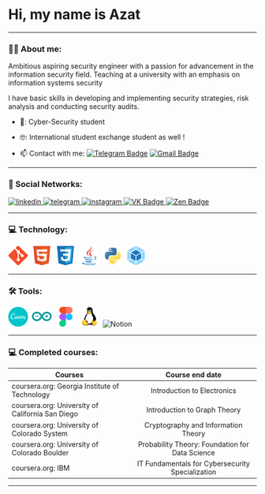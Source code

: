
# Hi, my name is Azat

---

### :man_technologist: About me:

Ambitious aspiring security engineer with a passion for advancement in the information security field. Teaching at a university with an emphasis on information systems security

I have basic skills in developing and implementing security strategies, risk analysis and conducting security audits.

- 🥷: Cyber-Security student

- 🤓: International student exchange student as well !

- :mailbox: Contact with me: [![Telegram Badge](https://img.shields.io/badge/-filimonovalexey-blue?style=flat&logo=Telegram&logoColor=white)](https://t.me/azatbrb) [![Gmail Badge](https://img.shields.io/badge/-Gmail-red?style=flat&logo=Gmail&logoColor=white)](mailto:zhakubayevvv@gmail.com)

---

### 🤝 Social Networks:

  <div id="badges">
    <a href="https://www.linkedin.com/in/azat-zhakubayev-455206238/" target="_blank">
      <img src="https://cdn-icons-png.flaticon.com/512/2504/2504799.png" width="40" height="40" alt="linkedin" />
    </a>
    <a href="https://t.me/azatbrb" target="_blank">
      <img src="https://cdn-icons-png.flaticon.com/512/2111/2111646.png" width="40" height="40" alt="telegram" />
    </a>
    <a href="https://www.instagram.com/azat.brb/" target="_blank">
      <img src="https://raw.githubusercontent.com/rahuldkjain/github-profile-readme-generator/master/src/images/icons/Social/instagram.svg" width="40" height="40" alt="instagram"/>
    </a>
    <a href="https://vk.com/f1ll_zzz" target="_blank">
      <img src="https://cdn-icons-png.flaticon.com/512/145/145813.png" width="40" height="40" alt="VK Badge"/>
    </a>
    <a href="https://dzen.ru/tehnomaniak" target="_blank">
      <img src="https://upload.wikimedia.org/wikipedia/commons/thumb/a/ab/Yandex_Zen_logo_icon.svg/1024px-Yandex_Zen_logo_icon.svg.png" width="40" height="40" alt="Zen Badge"/>
    </a>
  </div>

---

### 💻 Technology:

<div>
  <img src="https://github.com/devicons/devicon/blob/master/icons/git/git-original.svg" title="git" alt="git" width="40" height="40"/>&nbsp
  <img src="https://github.com/devicons/devicon/blob/master/icons/html5/html5-original.svg" title="html5" alt="html5" width="40" height="40"/>&nbsp
  <img src="https://github.com/devicons/devicon/blob/master/icons/css3/css3-original.svg" title="css" alt="css" width="40" height="40"/>&nbsp
  <img src="https://github.com/devicons/devicon/blob/master/icons/java/java-original.svg" title="java" alt="java" width="40" height="40"/>&nbsp;
  <img src="https://github.com/devicons/devicon/blob/master/icons/python/python-original.svg" title="python" alt="python" width="40" height="40"/>&nbsp;
  <img src="https://github.com/devicons/devicon/blob/master/icons/webpack/webpack-original.svg" title="webpack" alt="webpack" width="40" height="40"/>&nbsp;
</div>

---

### 🛠 Tools:

<div>
  <img src="https://github.com/devicons/devicon/blob/master/icons/canva/canva-original.svg" title="canva" alt="canva" width="40" height="40"/>&nbsp;
  <img src="https://github.com/devicons/devicon/blob/master/icons/arduino/arduino-original.svg" title="arduino" alt="arduino" width="40" height="40"/>&nbsp;
  <img src="https://github.com/devicons/devicon/blob/master/icons/figma/figma-original.svg" title="figma" alt="figma" width="40" height="40"/>&nbsp;
  <img src="https://github.com/devicons/devicon/blob/master/icons/linux/linux-original.svg" title="linux" alt="linux" width="40" height="40"/>&nbsp;
  <img src="https://upload.wikimedia.org/wikipedia/commons/e/e9/Notion-logo.svg" title="Notion" alt="Notion" width="40" height="40"/>&nbsp;
</div>

---

### 💻 Сompleted courses:

| Courses                                                                                          | Сourse end date    |
| ------------------------------------------------------------------------------------------------ | :-----------------:|
| coursera.org: Georgia Institute of Technology | Introduction to Electronics                      | 27/11/2023         |
| coursera.org: University of California San Diego | Introduction to Graph Theory                  | 26/11/2023         |
| coursera.org: University of Colorado System | Cryptography and Information Theory                | 06/10/2023         |
| coursera.org: University of Colorado Boulder| Probability Theory: Foundation for Data Science    | 10/10/2023         |
| coursera.org: IBM | IT Fundamentals for Cybersecurity Specialization                             | 03/2022            |

--- 
